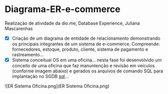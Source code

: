# Diagrama-ER-e-commerce
Realização de atividade da dio.me, Database Experience, Juliana Mascarenhas


- [x] Criação de um diagrama de entidade de relacionamento demonstrando os principais integrantes de um sistema de e-commerce. Compreende: fornecedores, estoque, produto, cliente, sistema de pagamento e rastreamento...
- [x] Sistema conceitual OS em uma oficina... nesta fase foi desenvolvido um conceito de uma oficina que faz manuntenção e revisão em veículos (conforme imagem abaixo) e gerados os arquivos de comando SQL para implantação no SGDB [sql](sql)...

![ER Sistema Oficina.png](ER Sistema Oficina.png)
